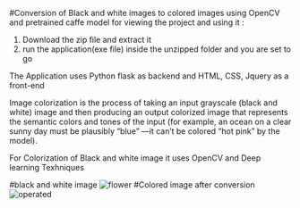 #Conversion of Black and white images to colored images using OpenCV and pretrained caffe model
 for viewing the project and using it :
 1) Download the zip file and extract it
 2) run the application(exe file) inside the unzipped folder and you are set to go
 
 The Application uses Python flask as backend and HTML, CSS, Jquery as a front-end
 
 
 Image colorization is the process of taking an input grayscale (black and white) image and then producing an output colorized image
 that represents the semantic colors and tones of the input (for example, 
 an ocean on a clear sunny day must be plausibly “blue” —it can’t be colored “hot pink” by the model).
 
 For Colorization of Black and white image it uses OpenCV and Deep learning Texhniques
 
#black and white image
![flower](https://user-images.githubusercontent.com/69856968/130896744-d8b731c5-1b84-42af-8015-1846c9c07eee.jpg)
#Colored image after conversion
  ![__operated__](https://user-images.githubusercontent.com/69856968/130896702-2bf159ce-7142-4ed0-9cdc-ae389a409b6d.png)
